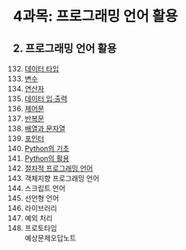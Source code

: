# 4과목: 프로그래밍 언어 활용

## 2. 프로그래밍 언어 활용

132. [데이터 타입](./doc/sec132.md)
133. [변수](./doc/sec133.md)
134. [연산자](./doc/sec134.md)
135. [데이터 입∙출력](./doc/sec135.md)
136. [제어문](./doc/sec136.md)
137. [반복문](./doc/sec137.md)
138. [배열과 문자열](./doc/sec138.md)
139. [포인터](./doc/sec139.md)
140. [Python의 기초](./doc/sec140.md)
141. [Python의 활용](./doc/sec141.md)
142. [절차적 프로그래밍 언어](./doc/sec142.md)
143. 객체지향 프로그래밍 언어
144. 스크립트 언어
145. 선언형 언어
146. 라이브러리
147. 예외 처리
148. 프로토타입   
예상문제오답노트

